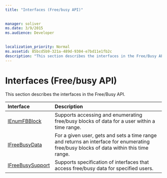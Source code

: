 ```yaml
---
title: "Interfaces (Free/busy API)"
 
 
manager: soliver
ms.date: 3/9/2015
ms.audience: Developer
 
 
localization_priority: Normal
ms.assetid: 85bcd5b9-321a-489d-9304-e7bd11e1fb2c
description: "This section describes the interfaces in the Free/Busy API."
---
```


# Interfaces (Free/busy API)

This section describes the interfaces in the Free/Busy API.
  
|**Interface**|**Description**|
|:-----|:-----|
|[IEnumFBBlock](ienumfbblock.md) <br/> |Supports accessing and enumerating free/busy blocks of data for a user within a time range.  <br/> |
|[IFreeBusyData](ifreebusydata.md) <br/> |For a given user, gets and sets a time range and returns an interface for enumerating free/busy blocks of data within this time range.  <br/> |
|[IFreeBusySupport](ifreebusysupport.md) <br/> |Supports specification of interfaces that access free/busy data for specified users.  <br/> |
   

